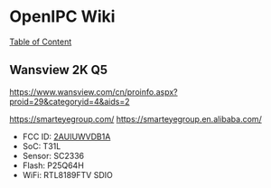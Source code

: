 # OpenIPC Wiki
[Table of Content](../../../README.md)

Wansview 2K Q5
--------------
https://www.wansview.com/cn/proinfo.aspx?proid=29&categoryid=4&aids=2

https://smarteyegroup.com/
https://smarteyegroup.en.alibaba.com/

- FCC ID: [2AUIUWVDB1A](https://fccid.io/2AUIUWVDB1/)
- SoC: T31L
- Sensor: SC2336
- Flash: P25Q64H
- WiFi: RTL8189FTV SDIO
